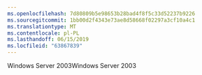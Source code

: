 ```yaml
---
ms.openlocfilehash: 7d80809b5e98653b28bad4f8f5c33d52237b9226
ms.sourcegitcommit: 1bb00d2f4343e73ae8d58668f02297a3cf10a4c1
ms.translationtype: MT
ms.contentlocale: pl-PL
ms.lasthandoff: 06/15/2019
ms.locfileid: "63867839"
---
```

<span data-ttu-id="2fce9-101">Windows Server 2003</span><span class="sxs-lookup"><span data-stu-id="2fce9-101">Windows Server 2003</span></span>